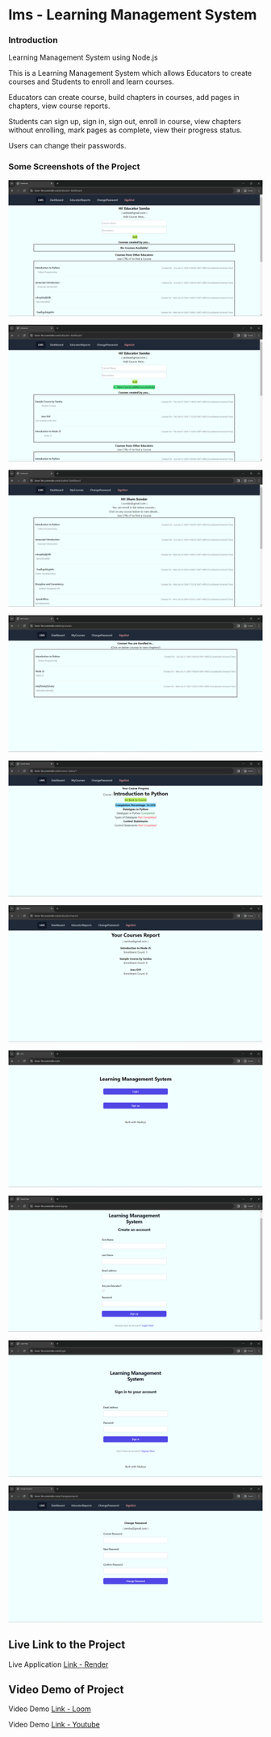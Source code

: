 # lms - Learning Management System
### Introduction
Learning Management System using Node.js

This is a Learning Management System which allows Educators to create courses and Students to enroll and learn courses.

Educators can create course, build chapters in courses, add pages in chapters, view course reports.

Students can sign up, sign in, sign out, enroll in course, view chapters without enrolling, mark pages as complete, view their progress status.

Users can change their passwords.

### Some Screenshots of the Project

![Image - ksvvr lms screenshot](https://github.com/ksvvr/lms/blob/main/screenshots/lms%20(1).png)

![Image - ksvvr lms screenshot](https://github.com/ksvvr/lms/blob/main/screenshots/lms%20(2).png)

![Image - ksvvr lms screenshot](https://github.com/ksvvr/lms/blob/main/screenshots/lms%20(3).png)

![Image - ksvvr lms screenshot](https://github.com/ksvvr/lms/blob/main/screenshots/lms%20(4).png)

![Image - ksvvr lms screenshot](https://github.com/ksvvr/lms/blob/main/screenshots/lms%20(5).png)

![Image - ksvvr lms screenshot](https://github.com/ksvvr/lms/blob/main/screenshots/lms%20(6).png)

![Image - ksvvr lms screenshot](https://github.com/ksvvr/lms/blob/main/screenshots/lms%20(7).png)

![Image - ksvvr lms screenshot](https://github.com/ksvvr/lms/blob/main/screenshots/lms%20(8).png)

![Image - ksvvr lms screenshot](https://github.com/ksvvr/lms/blob/main/screenshots/lms%20(9).png)

![Image - ksvvr lms screenshot](https://github.com/ksvvr/lms/blob/main/screenshots/lms%20(10).png)

## Live Link to the Project
Live Application [Link - Render](https://ksvvr-lms.onrender.com)

## Video Demo of Project
Video Demo [Link - Loom](https://www.loom.com/share/640a57e532b140a896499d1860a08070?sid=49749870-e4b6-4ebf-ab9b-6a86f6aa42b0)

Video Demo [Link - Youtube](https://youtu.be/MsYJWbIG34k)